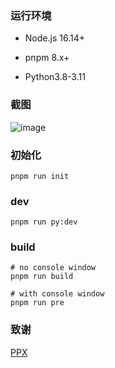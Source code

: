 ### 运行环境

- Node.js 16.14+

- pnpm 8.x+

- Python3.8-3.11

### 截图
![image](https://github.com/tansen87/gen-template/assets/98570790/a611d9ca-383a-415d-85ff-ecbe66ba943f)

### 初始化

```shell
pnpm run init
```

### dev

```shell
pnpm run py:dev
```

### build

```shell
# no console window
pnpm run build

# with console window
pnpm run pre
```

### 致谢

[PPX](https://github.com/pangao1990/PPX)
